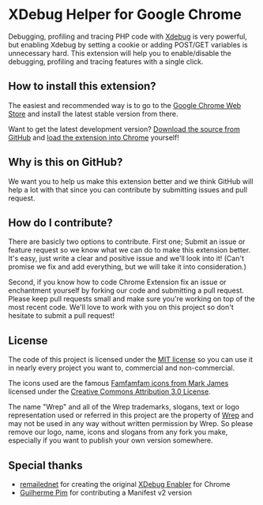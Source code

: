 XDebug Helper for Google Chrome
===============================

Debugging, profiling and tracing PHP code with [Xdebug](http://xdebug.org/) is very powerful, but enabling
Xdebug by setting a cookie or adding POST/GET variables is unnecessary hard. This extension will
help you to enable/disable the debugging, profiling and tracing features with a single click.

How to install this extension?
------------------------------
The easiest and recommended way is to go to the [Google Chrome Web Store](https://chrome.google.com/webstore/detail/eadndfjplgieldjbigjakmdgkmoaaaoc)
and install the latest stable version from there.

Want to get the latest development version? [Download the source from GitHub](https://github.com/wrep/xdebug-helper-for-chrome/zipball/master)
and [load the extension into Chrome](http://developer.chrome.com/extensions/getstarted.html)
yourself!

Why is this on GitHub?
----------------------
We want you to help us make this extension better and we think GitHub will help a lot with
that since you can contribute by submitting issues and pull request.

How do I contribute?
--------------------
There are basicly two options to contribute. First one; Submit an issue or feature request
so we know what we can do to make this extension better. It's easy, just write a clear and
positive issue and we'll look into it! (Can't promise we fix and add everything, but we will
take it into consideration.)

Second, if you know how to code Chrome Extension fix an issue or enchantment yourself by
forking our code and submitting a pull request. Please keep pull requests small and make sure
you're working on top of the most recent code. We'll love to work with you on this project
so don't hesitate to submit a pull request!

License
-------
The code of this project is licensed under the [MIT license](https://raw.github.com/wrep/xdebug-helper-for-chrome/master/source/License)
so you can use it in nearly every project you want to, commercial and non-commercial.

The icons used are the famous [Famfamfam icons from Mark James](http://www.famfamfam.com/lab/icons/silk/)
licensed under the [Creative Commons Attribution 3.0 License](http://creativecommons.org/licenses/by/3.0/).

The name "Wrep" and all of the Wrep trademarks, slogans, text or logo representation used
or referred in this project are the property of [Wrep](http://www.wrep.nl/) and may not be
used in any way without written permission by Wrep. So please remove our logo, name, icons
and slogans from any fork you make, especially if you want to publish your own version somewhere.

Special thanks
--------------
* [remailednet](http://blog.remailed.net) for creating the original [XDebug Enabler](https://chrome.google.com/webstore/detail/eippbhbeglgcphcjmpjcjinjamabeoln) for Chrome
* [Guilherme Pim](https://github.com/pimguilherme) for contributing a Manifest v2 version
